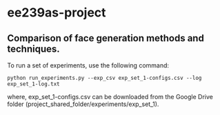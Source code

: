 # ee239as-project

## Comparison of face generation methods and techniques.


To run a set of experiments, use the following command:

```
python run_experiments.py --exp_csv exp_set_1-configs.csv --log exp_set_1-log.txt
```

where, exp_set_1-configs.csv can be downloaded from the Google Drive folder (project_shared_folder/experiments/exp_set_1).
